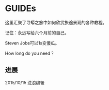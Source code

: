 
# GUIDEs

这里汇聚了寻蟒之旅中如何欣赏旅途景观的各种教程。

记住：永远写给六个月前的自己。

Steven Jobs可以1s变傻瓜。

How long do you need？




进展
--
2015/10/15  沈浪编辑


